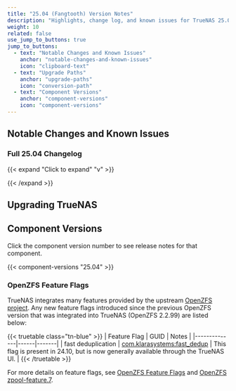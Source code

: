 ```yaml
---
title: "25.04 (Fangtooth) Version Notes"
description: "Highlights, change log, and known issues for TrueNAS 25.04 release versions."
weight: 10
related: false
use_jump_to_buttons: true
jump_to_buttons:
  - text: "Notable Changes and Known Issues"
    anchor: "notable-changes-and-known-issues"
    icon: "clipboard-text"
  - text: "Upgrade Paths"
    anchor: "upgrade-paths"
    icon: "conversion-path"
  - text: "Component Versions"
    anchor: "component-versions"
    icon: "component-versions"
---
```


## Notable Changes and Known Issues

<!-- Hugo-processed content for release notes tab box -->
<div style="display: none;" id="release-tab-content-source">
  <div data-tab-id="25.04.1-changes-and-issues" data-tab-label="25.04.1">
May 27, 2025

The TrueNAS team is pleased to release TrueNAS 25.04.1!
This is a maintenance release and includes refinements and fixes for issues discovered after 24.04.0.

{{< hint type=tip >}}
As always, we encourage users to review the [Upgrading TrueNAS](/gettingstarted/scalereleasenotes/#upgrading-truenas) section before upgrading the system to 25.04.1.
{{< /hint >}}

### 25.04.1 Notable Changes

#### Enterprise Features

* Support for account policy settings in TrueNAS Enterprise environments regarding password history, complexity, and aging ([NAS-135115](https://ixsystems.atlassian.net/browse/NAS-135115)).
* Add PAM-based session management for middleware ([NAS-127189](https://ixsystems.atlassian.net/browse/NAS-127189)).

#### General Improvements

* Remove support for BOTH in share ACLs ([NAS-135183](https://ixsystems.atlassian.net/browse/NAS-135183)).
* Persist updated GMail OAuth refresh token to prevent deauthentication ([NAS-135394](https://ixsystems.atlassian.net/browse/NAS-135394)).
* Improvements to **Instances**, including:
  * Allow the same host path to be mounted inside multiple containers ([NAS-135371](https://ixsystems.atlassian.net/browse/NAS-135371)).
  * ARC scaling and eviction fixes to prevent VM crashes due to OOM errors ([NAS-135904](https://ixsystems.atlassian.net/browse/NAS-135904)).
  * Enhanced robustness of the **Instances** screen to handle edge-case configurations ([NAS-135098](https://ixsystems.atlassian.net/browse/NAS-135098)).
* Increase middlewared.service timeout to prevent boot failure when upgrading systems with slow boot drives ([NAS-135663](https://ixsystems.atlassian.net/browse/NAS-135663)).
* Prevent JSON decode crash in smartctl output to fix issues with disk temperature reporting ([NAS-135527](https://ixsystems.atlassian.net/browse/NAS-135527)).
* Fix TrueNAS UI authentication with IPv6 entries in **Allowed IP Addresses** ([NAS-135361](https://ixsystems.atlassian.net/browse/NAS-135361)).
* Fix SSH service startup with auxiliary parameters enabled ([NAS-135367](https://ixsystems.atlassian.net/browse/NAS-135367)).

[Click here for the full changelog](https://ixsystems.atlassian.net/issues/?filter=12503) of completed tickets included in the 25.04.1 release.

### 25.04.1 Known Issues

* Some users of TrueNAS Apps attempting to configure GPU allocation report UUID-related errors ([NAS-134152](https://ixsystems.atlassian.net/browse/NAS-134152)).

* Custom applications with TTY enabled do not display logs in the TrueNAS UI. Users can resolve this by either disabling TTY or using Docker logs from the command line.

* TrueNAS UI displays **Updates Available** button after updating to the latest release ([NAS-136046](https://ixsystems.atlassian.net/browse/NAS-136046)).

* An update to the Microsoft Netlogon RPC protocol affects systems using the "AD" idmap backend for Active Directory. Users are not able to connect to the SMB service provided by Samba for any domain configured to use the "AD" idmap backend.
  A fix is expected in the TrueNAS 25.04.1.1 release.

[Click here for the latest information](https://ixsystems.atlassian.net/issues/?filter=12504) about public issues in 25.04.1.
  </div>
  
  <div data-tab-id="25.04.0-changes-and-issues" data-tab-label="25.04.0">
April 15, 2025

The TrueNAS team is pleased to release TrueNAS 25.04.0!
This is the first stable release of TrueNAS SCALE 25.04 (Fangtooth). It includes numerous software component updates and polished features, as well as fixes for issues discovered in 25.04-RC.1.

Special thanks to (Github users): Gleb Chesnokov and Franco Castillo for contributing to TrueNAS 25.04.0. For information on how you can contribute, visit https://www.truenas.com/docs/contributing/.

{{< include file="/static/includes/25.04FeatureList.md" >}}

### 25.04.0 Notable Changes

Notable changes since 25.04-RC.1:

* Prevent cloned blocks remapping after device removal to avoid data corruption ([NAS-133555](https://ixsystems.atlassian.net/browse/NAS-133555)).
* Numerous improvements and bug fixes to the experimental **Instances** feature, including:
  * Allow configuration of IO bus for disk devices in Instances ([NAS-134250](https://ixsystems.atlassian.net/browse/NAS-134250)).
    This enables users to create virtualized disks using a standard other than VirtIO in cases where the OS image does not by default include VirtIO drivers.
  * Improved upload speed for volume imports ([NAS-134552](https://ixsystems.atlassian.net/browse/NAS-134552)).
  * New IO Bus configuration options for Virtual Machines ([NAS-134393](https://ixsystems.atlassian.net/browse/NAS-134393)).
  * New IDMAP options for users and groups in Linux containers ([NAS-134447](https://ixsystems.atlassian.net/browse/NAS-134447)).
  * Fixed bug to allow console access for VMs created with an iso file ([NAS-134253](https://ixsystems.atlassian.net/browse/NAS-134253)).
* Fix KeyError crash in ipmi.lan.query ([NAS-134736](https://ixsystems.atlassian.net/browse/NAS-134736)).
* Fix permissions for user app config file ([NAS-134558](https://ixsystems.atlassian.net/browse/NAS-134558)).
* Prevent upgrade failure if encrypted fields are not readable in the DNS auth table ([NAS-134728](https://ixsystems.atlassian.net/browse/NAS-134728)).
* Optimize Dashboard resource widgets and fetch metrics once per page load ([NAS-132124](https://ixsystems.atlassian.net/browse/NAS-132124)).

<a href="https://ixsystems.atlassian.net/issues/?filter=12305" target="_blank">Click here for the full changelog</a> of completed tickets that are included in the 25.04.0 release.
{{< include file="/static/includes/JiraFilterInstructions.md" >}}

### 25.04.0 Known Issues

* The SSH service does not start if certain user-provided SSH auxiliary parameters are configured ([NAS-135367](https://ixsystems.atlassian.net/browse/NAS-135367)).
  This is known to affect <code>match</code> parameters minimally, but might impact other parameters as well.

* A validation check intended to prevent users from creating multiple VMs from the same zvol source has the unintended consequence of preventing attaching the same virtual disk to multiple Instance containers ([NAS-135371](https://ixsystems.atlassian.net/browse/NAS-135371)).

* Some users of TrueNAS Apps attempting to configure GPU allocation report the error <code>Expected [uuid] to be set for GPU inslot [<some pci slot>] in [nvidia_gpu_selection])</code> (see ([NAS-134152](https://ixsystems.atlassian.net/browse/NAS-134152)).

  Users experiencing this error should follow the steps below for a one-time fix that should not need to be repeated.

  Connect to a shell session and retrieve the UUID for each GPU with the command <code>midclt call app.gpu_choices | jq</code>.

  For each application that experiences the error, run <code>midclt call -j app.update APP_NAME '{"values": {"resources": {"gpus": {"use_all_gpus": false, "nvidia_gpu_selection": {"PCI_SLOT": {"use_gpu": true, "uuid": "GPU_UUID"}}}}}}'</code>
  Where:
  * <code>APP_NAME</code> is the name you entered in the application, for example, "plex".
  * <code>PCI_SLOT</code> is the PCI slot identified in the error, for example "0000:2d:00.0".
  * <code>GPU_UUID</code> is the UUID matching the PCI slot that you retrieved with the above command.
* Custom applications with TTY enabled do not display logs in the TrueNAS UI. This is due to an upstream bug, see https://github.com/docker/docker-py/issues/1394. Users experiencing this issue can resolve it by either disabling TTY or using <code>docker logs</code> from the command line.

<a href="https://ixsystems.atlassian.net/issues/?filter=12306" target="_blank">Click here to see the latest information</a> about public issues discovered in 25.04.0 that are being resolved in a future TrueNAS release.
  </div>
  
  <div data-tab-id="25.04-rc.1-changes-and-issues" data-tab-label="25.04-RC.1">
{{< hint type=warning title="Early Release Software" >}}
Early releases are intended for testing and feedback purposes.
Do not use early-release software for critical tasks.
{{< /hint >}}

March 11, 2025

The TrueNAS team is pleased to release TrueNAS 25.04-RC.1!
This release candidate version has software component updates and new features that are in the polishing phase as well as fixes for issues discovered in 25.04-BETA.1.

Special thanks to (Github users) René, jnbastoky, Bas Nijholt, jbsamcho, t0b3, Franco Castillo, Ljcbaby, Oskar, ken1010533, Gleb Chesnokov, markrieder, janekdz, Aurélien Sallé, Nicodemus Schoenwald, m.chernobrov, Jason Cheng, SejoWuigui, TheJulianJES, p0358, Janek, Dhananjay Kamble, wanyuehan, Georg Schölly, dany22m, xream, and Lee Jihaeng for contributing to TrueNAS 25.04-RC.1. For information on how you can contribute, visit https://www.truenas.com/docs/contributing/.

### 25.04-RC.1 Notable Changes

* To prevent excessive resource usage, especially on systems with large HDD storage pools, SMART test results no longer appear directly on the **Storage** dashboard.
  Click **View S.M.A.R.T. Tests** on the **Disk Health** widget to open the **S.M.A.R.T. Test Results of *POOL*** screen.
* To improve stability and prevent unsupported SMB configurations from breaking on [migration from TrueNAS CORE]({{< ref "/GettingStarted/Migrate/" >}}), TrueNAS automatically removes the SMB auxiliary parameters <code>wide links</code>, <code>use sendfile</code>, <code>vfs objects</code>, and <code>allow insecure</code> during migration ([NAS-132911](https://ixsystems.atlassian.net/browse/NAS-132911)).
* To prevent unexpected failures in SMB shares, TrueNAS automatically disables SMB2/3 lease support and AAPL extensions (typically used to configure Time Machine) globally when [multiprotocol SMB/NFS shares]({{< ref "MixedModeShares" >}}) are enabled ([NAS-133680](https://ixsystems.atlassian.net/browse/NAS-133680)).
* Reserve 2 GiB of disk space (but no more than 1%) to allow the data disk to be replaced with a slightly smaller one in the future ([NAS-134309](https://ixsystems.atlassian.net/browse/NAS-134309)).
* Bugfix: Ensure disk temperature reporting is available for all disks ([NAS-130766](https://ixsystems.atlassian.net/browse/NAS-130766)).
* Bugfix: Allow SMB authentication for usernames with a capital letter ([NAS-134346](https://ixsystems.atlassian.net/browse/NAS-134346)).
* Bugfix: Fix top toolbar icon colors for the iX Blue, Paper, and High Contrast UI themes ([NAS-133853](https://ixsystems.atlassian.net/browse/NAS-133853)).
* Bugfix: Enable the applications **Web UI** button when accessing from IPv6 or mDNS name ([NAS-133655](https://ixsystems.atlassian.net/browse/NAS-133655)).

<a href="https://ixsystems.atlassian.net/issues/?filter=11942" target="_blank">Click here for the full changelog</a> of completed tickets that are included in the 25.04-RC.1 release.
{{< include file="/static/includes/JiraFilterInstructions.md" >}}

### 25.04-RC.1 Known Issues

* Further development of the experimental **Instances** virtualization feature is expected ahead of the 25.04.0 release. Current known issues include:
  * Full IDMAP support is currently unavailable in the TrueNAS UI ([NAS-134447](https://ixsystems.atlassian.net/browse/NAS-134447)).
    Users testing instances in 25.04-RC.1 can use the **apps** user and group (568:568) to set permissions with consistent mapping in the TrueNAS host and containers.
  * In 25.04-RC.1, VirtIO is the only available IO bus for VMs, which complicates deployment of VMs using OS images that do not natively support VirtIO, see ([NAS-134250](https://ixsystems.atlassian.net/browse/NAS-134250)).
    Additional IO bus options are expected in 25.04.0 ([NAS-134393](https://ixsystems.atlassian.net/browse/NAS-134393)).
* Some users of TrueNAS Apps attempting to configure GPU allocation report the error <code>Expected [uuid] to be set for GPU inslot [<some pci slot>] in [nvidia_gpu_selection])</code> (see ([NAS-134152](https://ixsystems.atlassian.net/browse/NAS-134152)).

  Users experiencing this error should follow the steps below for a one-time fix that should not need to be repeated.

  Connect to a shell session and retrieve the UUID for each GPU with the command <code>midclt call app.gpu_choices | jq</code>.

  For each application that experiences the error, run <code>midclt call -j app.update APP_NAME '{"values": {"resources": {"gpus": {"use_all_gpus": false, "nvidia_gpu_selection": {"PCI_SLOT": {"use_gpu": true, "uuid": "GPU_UUID"}}}}}}'</code>
  Where:
    * <code>APP_NAME</code> is the name you entered in the application, for example, "plex".
    * <code>PCI_SLOT</code> is the PCI slot identified in the error, for example "0000:2d:00.0".
    * <code>GPU_UUID</code> is the UUID matching the PCI slot that you retrieved with the above command.

<a href="https://ixsystems.atlassian.net/issues/?filter=11975" target="_blank">Click here to see the latest information</a> about public issues discovered in 25.04-BETA.1 that are being resolved in a future TrueNAS release.
  </div>
  
  <div data-tab-id="25.04-beta.1-changes-and-issues" data-tab-label="25.04-BETA.1">
{{< hint type=warning title="Early Release Software" >}}
Early releases are intended for testing and feedback purposes.
Do not use early-release software for critical tasks.
{{< /hint >}}

February 13, 2025

The TrueNAS team is pleased to release TrueNAS 25.04-BETA.1!
This first public release version of TrueNAS 25.04 (Fangtooth) has software component updates and new features that are in the polishing phase.

### 25.04-BETA.1 Notable changes

* The TrueNAS REST API is deprecated in TrueNAS 25.04 and replaced with a versioned JSON-RPC 2.0 over WebSocket API ([API Reference]({{< ref "/api/" >}})). Full removal of the REST API is planned for a future release.
* Improved API key mechanism with support for user-linked API keys ([NAS-131396](https://ixsystems.atlassian.net/browse/NAS-131396)).
* UI login experience improvements ([NAS-130810](https://ixsystems.atlassian.net/browse/NAS-130810)).
* NFS over RDMA support - Enterprise Feature ([NAS-131784](https://ixsystems.atlassian.net/browse/NAS-131784)).
* iSCSI Extensions for RDMA (iSER) support - Enterprise Feature ([NAS-106190](https://ixsystems.atlassian.net/browse/NAS-106190)).
* ZFS Fast deduplication support ([NAS-127088](https://ixsystems.atlassian.net/browse/NAS-127088)).
* iSCSI XCOPY support through ZVOL block cloning ([NAS-130017](ixsystems.atlassian.net/browse/NAS-130017)).
* Incus Container & VM Support - Experimental Community Feature ([NAS-130251](https://ixsystems.atlassian.net/browse/NAS-130251)).
* Hide SED related options in the UI for non-Enterprise users ([NAS-133442](https://ixsystems.atlassian.net/browse/NAS-133442)).
* Bump nvidia driver version ([NAS-133575](https://ixsystems.atlassian.net/browse/NAS-133575)).
* Remove integrated Netdata web portal from the TrueNAS UI and middleware ([NAS-133629](https://ixsystems.atlassian.net/browse/NAS-133629)).
  Default Netdata integration is removed due to STIG security requirements.
  Users who want to continue using Netdata monitoring can install Netdata from the TrueNAS Apps catalog.
* Bugfix: "Cache and Spare disks are not recognized post upgrade from 13.0 U6.2 to 24.04.2" ([NAS-130825](https://ixsystems.atlassian.net/browse/NAS-130825)).
* Bugfix: "Unable to start a VM due to insufficient memory" ([NAS-128544](https://ixsystems.atlassian.net/browse/NAS-128544)).

<a href="https://ixsystems.atlassian.net/issues/?filter=11744" target="_blank">Click here for the full changelog</a> of completed tickets that are included in the 25.04-BETA.1 release.
{{< include file="/static/includes/JiraFilterInstructions.md" >}}

### 25.04-BETA.1 Known Issues

* An issue has been discovered for cloud sync tasks configured with file name encryption, which is available in **Advanced Remote Options** ([NAS-132472](https://ixsystems.atlassian.net/browse/NAS-132472)). As this is an upstream issue in rclone, we recommend that users should not create new cloud sync tasks with the **Filename Encryption** setting enabled. Existing users of this feature must leave it enabled for existing cloud sync tasks to be able to recover backups.
* Unable to Create dataset under disks while configuring a new virtualization Instance ([NAS-134151](https://ixsystems.atlassian.net/browse/NAS-134151)).
* UUID related traceback when activating NVIDIA GPU for Jellyfin app: <code>base_v2_1_14.error.RenderError: Expected [uuid] to be set for GPU in slot [0000:01:00.0] in [nvidia_gpu_selection]</code> ([NAS-134152](https://ixsystems.atlassian.net/browse/NAS-134152)).

  Users experiencing this error should follow the steps below for a one-time fix that should not need to be repeated.

  Connect to a shell session and retrieve the UUID for each GPU with the command <code>midclt call app.gpu_choices | jq</code>.

  For each application that experiences the error, run <code>midclt call -j app.update APP_NAME '{"values": {"resources": {"gpus": {"use_all_gpus": false, "nvidia_gpu_selection": {"PCI_SLOT": {"use_gpu": true, "uuid": "GPU_UUID"}}}}}}'</code>
  Where:
    * <code>APP_NAME</code> is the name you entered in the application, for example, "plex".
    * <code>PCI_SLOT</code> is the PCI slot identified in the error, for example "0000:2d:00.0".
    * <code>GPU_UUID</code> is the UUID matching the PCI slot that you retrieved with the above command.

<a href="https://ixsystems.atlassian.net/issues/?filter=11745" target="_blank">Click here to see the latest information</a> about public issues discovered in 25.04-BETA.1 that are being resolved in a future TrueNAS release.
  </div>
</div>

<!-- Linkable Tab Box -->
<div id="release-tabs-container"></div>

<script src="/js/linkable-tabs.js?v=3.4"></script>
<script>
// Initialize linkable tabs with Hugo-processed content
document.addEventListener('DOMContentLoaded', function() {
    // Extract all tab content from Hugo-processed divs
    const tabSource = document.getElementById('release-tab-content-source');
    const tabDivs = tabSource.querySelectorAll('[data-tab-id]');
    
    const tabs = Array.from(tabDivs).map(div => ({
        id: div.getAttribute('data-tab-id'),
        label: div.getAttribute('data-tab-label'),
        content: div.innerHTML
    }));
    
    createLinkableTabs('release-tabs-container', tabs, {
        defaultTab: '25.04.1-changes-and-issues',
        urlHashEnabled: true,
        enableMarkdown: false // Hugo already processed the content
    });
});
</script>

### Full 25.04 Changelog

{{< expand "Click to expand" "v" >}}
<!-- CSV Changelog Table with Version Support -->
<div id="csv-changelog-container"></div>

<script src="/js/csv-changelog-table.js"></script>
<script>
document.addEventListener('DOMContentLoaded', function() {
    createCSVChangelogTable('/data', 'csv-changelog-container', {
        useVersioning: true,
        versions: [
            { value: 'all', label: '25.04 (All)', filename: 'scale-25.04-changelog.csv' },
            { value: '25.04.1', label: '25.04.1', filename: 'scale-25.04.1-changelog.csv' },
            { value: '25.04.0', label: '25.04.0', filename: 'scale-25.04.0-changelog.csv' },
            { value: '25.04-RC.1', label: '25.04-RC.1', filename: 'scale-25.04-RC.1-changelog.csv' },
            { value: '25.04-BETA.1', label: '25.04-BETA.1', filename: 'scale-25.04-BETA.1-changelog.csv' }
        ],
        defaultVersion: 'all'
    });
});
</script>
{{< /expand >}}

## Upgrading TrueNAS

<!-- Hugo-processed content for upgrade notes tab box -->
<div style="display: none;" id="tab-content-source">
  <div data-tab-id="25.04-upgrade-notes" data-tab-label="Upgrade Notes">

{{< include file="/static/includes/UpgradeNotesBoilerplate.md" >}}

* 25.04 has many API changes. If you use the API or API keys, read through the API changes before upgrading.
{{< expand "See all API Changes" "v" >}}
{{< include file="/static/includes/RESTAPIDeprecationNotice.md" >}}

  {{< include file="/static/includes/APIDocs.md" >}}

  You can access TrueNAS API documentation in the web interface by clicking <i class="material-icons" aria-hidden="true" title="laptop" style="vertical-align: top;">laptop</i> **My API Keys** on the top right toolbar <i class="material-icons" aria-hidden="true">account_circle</i> user settings dropdown menu to open the **User API Keys** screen.
  Click **API Docs** to view API documentation.

* 25.04 also introduces user-linked API access keys, allowing administrators to configure per-user access to the TrueNAS API.
  Keys are revocable and can be configured to automatically expire on a preset date.
  
  {{< include file="/static/includes/API_AD.md" >}}

  User-linked API keys allow for better integration of TrueNAS into third-party solutions.
  Use this as a reference for projects that require direct TrueNAS integration.

  {{< include file="/static/includes/APIKeyWarn.md" >}}

  See [Managing API Keys]({{< ref "/scaletutorials/toptoolbar/managingapikeys" >}}) for more information.

  * {{< include file="/static/includes/APIKeyMigrate.md" >}}
{{< /expand >}}

* {{< include file="/static/includes/ConfigRestrictions.md" >}}

* {{< include file="/static/includes/NetdataUI.md" >}}
  </div>
  
  <div data-tab-id="25.04-migrating-virtual-machines" data-tab-label="Migrating Virtual Machines">
### Migrating Virtual Machines

{{< include file="/static/includes/MigratingVMs.md" >}}
  </div>

  <div data-tab-id="25.04-truenas-apps" data-tab-label="TrueNAS Apps">

### TrueNAS Apps

{{< include file="/static/includes/AppsUnversionedAdmonition.md" >}}

{{< include file="/static/includes/AppsSupportTimeline.md" >}}
  </div>

  <div data-tab-id="25.04-upgrade-paths" data-tab-label="Upgrade Paths">

### Upgrade Paths

{{< include file="/static/includes/25.04UpgradeMethods.md" >}}

{{< include file="/static/includes/SCALEUpgradePaths.md" >}}
  </div>  
  <div data-tab-id="25.04-migrating-from-tn13" data-tab-label="Migrating from TrueNAS 13.0 or 13.3">

### Migrating from TrueNAS 13.0 or 13.3

{{< include file="/static/includes/MigrateCOREtoSCALEWarning.md" >}}

Depending on the specific system configuration, migrating from a FreeBSD-based TrueNAS version can be a straightforward or complicated process.
See the [Migration articles]({{< ref "/GettingStarted/Migrate/" >}}) for cautions and notes about differences between each software and the migration process.

{{< enterprise >}}
{{< include file="/static/includes/EnterpriseMigrationSupport.md" >}}

{{< expand "TrueNAS Enterprise Support" "v" >}}
{{< include file="/static/includes/iXsystemsSupportContact.md" >}}

{{< /expand >}}
{{< /enterprise >}}
  </div>  
</div>

<!-- Linkable Tab Box -->
<div id="upgrade-notes-container"></div>

<script src="/js/linkable-tabs.js?v=3.4"></script>
<script>
// Initialize linkable tabs with Hugo-processed content
document.addEventListener('DOMContentLoaded', function() {
    // Extract all tab content from Hugo-processed divs
    const tabSource = document.getElementById('tab-content-source');
    const tabDivs = tabSource.querySelectorAll('[data-tab-id]');
    
    const tabs = Array.from(tabDivs).map(div => ({
        id: div.getAttribute('data-tab-id'),
        label: div.getAttribute('data-tab-label'),
        content: div.innerHTML
    }));
    
    createLinkableTabs('upgrade-notes-container', tabs, {
        defaultTab: '25.04-upgrade-notes',
        urlHashEnabled: true,
        enableMarkdown: true
    });
});
</script>





## Component Versions

Click the component version number to see release notes for that component.

{{< component-versions "25.04" >}}

### OpenZFS Feature Flags

TrueNAS integrates many features provided by the upstream [OpenZFS project](https://openzfs.org/wiki/Main_Page).
Any new feature flags introduced since the previous OpenZFS version that was integrated into TrueNAS (OpenZFS 2.2.99) are listed below:

{{< truetable class="tn-blue" >}}
| Feature Flag | GUID | Notes |
|--------------|------|-------|
| fast deduplication | [com.klarasystems:fast_dedup](https://openzfs.github.io/openzfs-docs/man/master/7/zpool-features.7.html#fast_dedup) | This flag is present in 24.10, but is now generally available through the TrueNAS UI. |
{{< /truetable >}}

For more details on feature flags, see [OpenZFS Feature Flags](https://openzfs.github.io/openzfs-docs/Basic%20Concepts/Feature%20Flags.html) and [OpenZFS zpool-feature.7](https://openzfs.github.io/openzfs-docs/man/7/zpool-features.7.html).